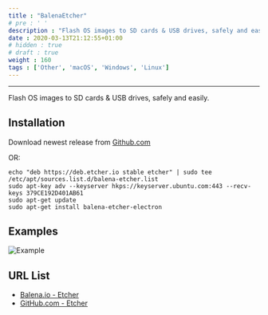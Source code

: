 ```yaml
---
title : "BalenaEtcher"
# pre : ' '
description : "Flash OS images to SD cards & USB drives, safely and easily."
date : 2020-03-13T21:12:55+01:00
# hidden : true
# draft : true
weight : 160
tags : ['Other', 'macOS', 'Windows', 'Linux']
---
```


---

Flash OS images to SD cards & USB drives, safely and easily.

## Installation

Download newest release from [Github.com](https://github.com/balena-io/etcher/releases)

OR:

```plain
echo "deb https://deb.etcher.io stable etcher" | sudo tee /etc/apt/sources.list.d/balena-etcher.list
sudo apt-key adv --keyserver hkps://keyserver.ubuntu.com:443 --recv-keys 379CE192D401AB61
sudo apt-get update
sudo apt-get install balena-etcher-electron
```

## Examples

![Example](images/example.png)

## URL List

- [Balena.io - Etcher](https://www.balena.io/etcher/)
- [GitHub.com - Etcher](https://github.com/balena-io/etcher)
